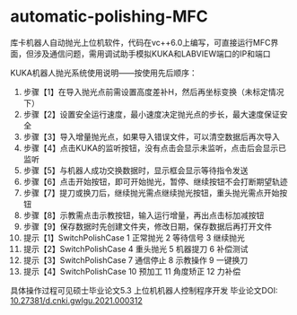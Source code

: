 # automatic-polishing-MFC
库卡机器人自动抛光上位机软件，代码在vc++6.0上编写，可直接运行MFC界面，但涉及通信问题，需用调试助手模拟KUKA和LABVIEW端口的IP和端口


KUKA机器人抛光系统使用说明——按使用先后顺序：
1. 步骤【1】在导入抛光点前需设置高度差补H，然后再坐标变换（未标定情况下）
2. 步骤【2】设置安全运行速度，最小速度决定抛光点的步长，最大速度保证安全
3. 步骤【3】导入增量抛光点，如果导入错误文件，可以清空数据后再次导入
4. 步骤【4】点击KUKA的监听按钮，没有点击会显示未监听，点击后会显示已监听
5. 步骤【5】与机器人成功交换数据时，显示框会显示等待指令发送
6. 步骤【6】点击开始按钮，即可开始抛光，暂停、继续按钮不会打断期望轨迹
7. 步骤【7】提刀或换刀后，继续抛光需点继续抛光按钮，重头抛光需点开始按钮
8. 步骤【8】示教需点击示教按钮，输入运行增量，再出点击标加减按钮
9. 步骤【9】保存数据时先创建文件夹，修改日期，保存数据后再打开文件
10. 提示【1】SwitchPolishCase 1 正常抛光 2 等待信号 3 继续抛光
11. 提示【2】SwitchPolishCase 4 重头抛光 5 机器提刀 6 补偿测试
12. 提示【3】SwitchPolishCase 7 通信停止 8 示教操作 9 一键换刀
13. 提示【4】SwitchPolishCase 10 预加工 11 角度矫正 12 力补偿


具体操作过程可见硕士毕业论文5.3 上位机机器人控制程序开发
毕业论文DOI: [10.27381/d.cnki.gwlgu.2021.000312](https://doi.org/10.27381/d.cnki.gwlgu.2021.000312)
